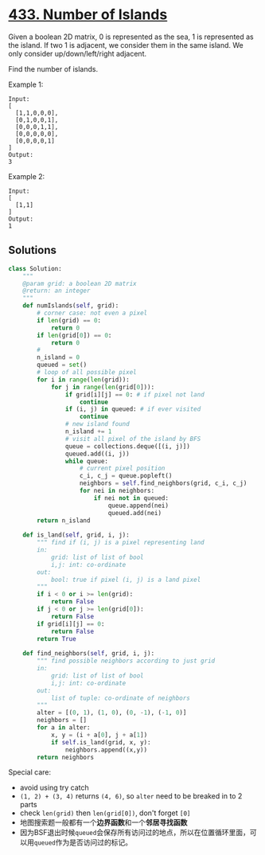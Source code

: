 # [433. Number of Islands](https://lintcode.com/problem/number-of-islands/description?_from=ladder&&fromId=1)
Given a boolean 2D matrix, 0 is represented as the sea, 1 is represented as the island. If two 1 is adjacent, we consider them in the same island. We only consider up/down/left/right adjacent.

Find the number of islands.

Example 1:
```
Input:
[
  [1,1,0,0,0],
  [0,1,0,0,1],
  [0,0,0,1,1],
  [0,0,0,0,0],
  [0,0,0,0,1]
]
Output:
3
```
Example 2:
```
Input:
[
  [1,1]
]
Output:
1
```
## Solutions
```python
class Solution:
    """
    @param grid: a boolean 2D matrix
    @return: an integer
    """
    def numIslands(self, grid):
        # corner case: not even a pixel
        if len(grid) == 0:
            return 0
        if len(grid[0]) == 0:
            return 0
        #
        n_island = 0
        queued = set()
        # loop of all possible pixel
        for i in range(len(grid)):
            for j in range(len(grid[0])):
                if grid[i][j] == 0: # if pixel not land
                    continue
                if (i, j) in queued: # if ever visited
                    continue
                # new island found
                n_island += 1
                # visit all pixel of the island by BFS
                queue = collections.deque([(i, j)])
                queued.add((i, j))
                while queue:
                    # current pixel position
                    c_i, c_j = queue.popleft()
                    neighbors = self.find_neighbors(grid, c_i, c_j)
                    for nei in neighbors:
                        if nei not in queued:
                            queue.append(nei)
                            queued.add(nei)
        return n_island
        
    def is_land(self, grid, i, j):
        """ find if (i, j) is a pixel representing land
        in:
            grid: list of list of bool
            i,j: int: co-ordinate
        out:
            bool: true if pixel (i, j) is a land pixel
        """
        if i < 0 or i >= len(grid):
            return False
        if j < 0 or j >= len(grid[0]):
            return False
        if grid[i][j] == 0:
            return False
        return True
            
    def find_neighbors(self, grid, i, j):
        """ find possible neighbors according to just grid
        in:
            grid: list of list of bool
            i,j: int: co-ordinate
        out:
            list of tuple: co-ordinate of neighbors
        """
        alter = [(0, 1), (1, 0), (0, -1), (-1, 0)]
        neighbors = []
        for a in alter:
            x, y = (i + a[0], j + a[1])
            if self.is_land(grid, x, y):
                neighbors.append((x,y))
        return neighbors
```

Special care:
- avoid using try catch
- ```(1, 2) + (3, 4)``` returns ```(4, 6)```, so `alter` need to be breaked in to 2 parts
- check ```len(grid)``` then ```len(grid[0])```, don't forget ```[0]```
- 地图搜索题一般都有一个**边界函数**和一个**邻居寻找函数**
- 因为BSF退出时候`queued`会保存所有访问过的地点，所以在位置循环里面，可以用`queued`作为是否访问过的标记。